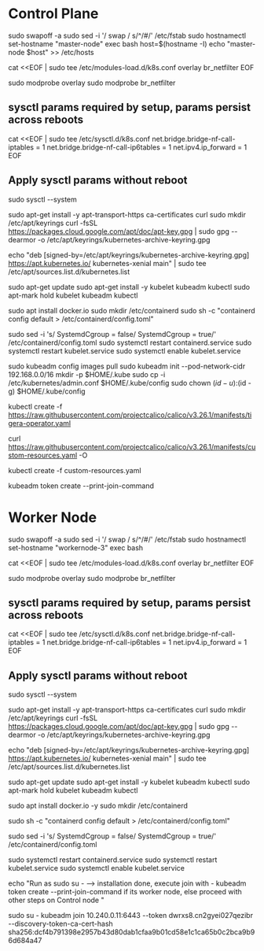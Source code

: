 # Control Plane
sudo swapoff -a
sudo sed -i '/ swap / s/^/#/' /etc/fstab
sudo hostnamectl set-hostname "master-node"
exec bash
host=$(hostname -I)
echo "master-node $host" >> /etc/hosts

cat <<EOF | sudo tee /etc/modules-load.d/k8s.conf
overlay
br_netfilter
EOF

sudo modprobe overlay
sudo modprobe br_netfilter

## sysctl params required by setup, params persist across reboots
cat <<EOF | sudo tee /etc/sysctl.d/k8s.conf
net.bridge.bridge-nf-call-iptables  = 1
net.bridge.bridge-nf-call-ip6tables = 1
net.ipv4.ip_forward                 = 1
EOF

## Apply sysctl params without reboot
sudo sysctl --system

sudo apt-get install -y apt-transport-https ca-certificates curl
sudo mkdir /etc/apt/keyrings
curl -fsSL https://packages.cloud.google.com/apt/doc/apt-key.gpg | sudo gpg --dearmor -o /etc/apt/keyrings/kubernetes-archive-keyring.gpg

echo "deb [signed-by=/etc/apt/keyrings/kubernetes-archive-keyring.gpg] https://apt.kubernetes.io/ kubernetes-xenial main" | sudo tee /etc/apt/sources.list.d/kubernetes.list

sudo apt-get update
sudo apt-get install -y kubelet kubeadm kubectl
sudo apt-mark hold kubelet kubeadm kubectl

sudo apt install docker.io
sudo mkdir /etc/containerd
sudo sh -c "containerd config default > /etc/containerd/config.toml"

sudo sed -i 's/ SystemdCgroup = false/ SystemdCgroup = true/' /etc/containerd/config.toml
sudo systemctl restart containerd.service
sudo systemctl restart kubelet.service
sudo systemctl enable kubelet.service

sudo kubeadm config images pull
sudo kubeadm init --pod-network-cidr 192.168.0.0/16
mkdir -p $HOME/.kube
sudo cp -i /etc/kubernetes/admin.conf $HOME/.kube/config
sudo chown $(id -u):$(id -g) $HOME/.kube/config


kubectl create -f https://raw.githubusercontent.com/projectcalico/calico/v3.26.1/manifests/tigera-operator.yaml

curl https://raw.githubusercontent.com/projectcalico/calico/v3.26.1/manifests/custom-resources.yaml -O

kubectl create -f custom-resources.yaml

kubeadm token create --print-join-command











# Worker Node
sudo swapoff -a
sudo sed -i '/ swap / s/^/#/' /etc/fstab
sudo hostnamectl set-hostname "workernode-3"
exec bash

cat <<EOF | sudo tee /etc/modules-load.d/k8s.conf
overlay
br_netfilter
EOF

sudo modprobe overlay
sudo modprobe br_netfilter

## sysctl params required by setup, params persist across reboots
cat <<EOF | sudo tee /etc/sysctl.d/k8s.conf
net.bridge.bridge-nf-call-iptables  = 1
net.bridge.bridge-nf-call-ip6tables = 1
net.ipv4.ip_forward                 = 1
EOF

## Apply sysctl params without reboot
sudo sysctl --system

sudo apt-get install -y apt-transport-https ca-certificates curl
sudo mkdir /etc/apt/keyrings
curl -fsSL https://packages.cloud.google.com/apt/doc/apt-key.gpg | sudo gpg --dearmor -o /etc/apt/keyrings/kubernetes-archive-keyring.gpg

echo "deb [signed-by=/etc/apt/keyrings/kubernetes-archive-keyring.gpg] https://apt.kubernetes.io/ kubernetes-xenial main" | sudo tee /etc/apt/sources.list.d/kubernetes.list

sudo apt-get update
sudo apt-get install -y kubelet kubeadm kubectl
sudo apt-mark hold kubelet kubeadm kubectl


sudo apt install docker.io -y
sudo mkdir /etc/containerd

sudo sh -c "containerd config default > /etc/containerd/config.toml"

sudo sed -i 's/ SystemdCgroup = false/ SystemdCgroup = true/' /etc/containerd/config.toml

sudo systemctl restart containerd.service
sudo systemctl restart kubelet.service
sudo systemctl enable kubelet.service

echo "Run as sudo su - --> installation done, execute join with - kubeadm token create --print-join-command if its worker node, else proceed with other steps on Control node "

sudo su -
kubeadm join 10.240.0.11:6443 --token dwrxs8.cn2gyei027qezibr \
	--discovery-token-ca-cert-hash sha256:dcf4b791398e2957b43d80dab1cfaa9b01cd58e1c1ca65b0c2bca9b96d684a47